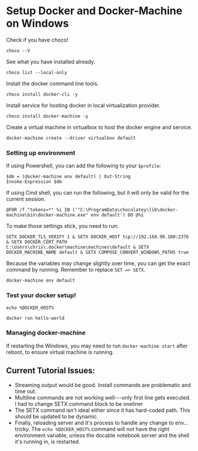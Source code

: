 
# Setup Docker and Docker-Machine on Windows

Check if you have choco!

```bash|{type:'command', failed_when: "!stdout.includes('Chocolatey v')"}
choco --V
```

See what you have installed already.

```bash|{type:'command'}
choco list --local-only
```

Install the docker command line tools.

```bash|{type:'command', privileged: true, failed_when: "!stderror.includes('The install of docker-cli was successful')"}
choco install docker-cli -y
```

Install service for hosting docker in local virtualization provider.

```bash|{type:'command', privileged: true, failed_when: "!stderror.includes('The install of docker-machine was successful')"}
choco install docker-machine -y
```

Create a virtual machine in virtualbox to host the docker engine and service.

```bash|{type:'command'}
docker-machine create --driver virtualbox default
```

### Setting up environment

If using Powershell, you can add the following to your `$profile`:
```
$dm = (docker-machine env default) | Out-String
Invoke-Expression $dm
```

If using Cmd shell, you can run the following, but it will only be valid for the current session.
```
@FOR /f "tokens=*" %i IN ('"C:\ProgramData\chocolatey\lib\docker-machine\bin\docker-machine.exe" env default') DO @%i
```

To make those settings stick, you need to run:

```bash|{type:'command'}
SETX DOCKER_TLS_VERIFY 1 & SETX DOCKER_HOST tcp://192.168.99.100:2376 & SETX DOCKER_CERT_PATH C:\Users\chris\.docker\machine\machines\default & SETX DOCKER_MACHINE_NAME default & SETX COMPOSE_CONVERT_WINDOWS_PATHS true
```

Because the variables may change slightly over time, you can get the exact command by running. Remember to replace `SET => SETX`. 

```bash|{type:'command'}
docker-machine env default
```

### Test your docker setup!

```bash|{type:'command'}
echo %DOCKER_HOST%
```

```bash|{type:'command'}
docker run hello-world
```

### Managing docker-machine

If restarting the Windows, you may need to run `docker-machine start` after reboot, to ensure virtual machine is running.


## Current Tutorial Issues:

* Streaming output would be good. Install commands are problematic and time out.
* Multiline commands are not working well---only first line gets executed. I had to change SETX command block to be oneliner
* The SETX command isn't ideal either since it has hard-coded path. This should be updated to be dynamic.
* Finally, reloading server and it's process to handle any change to env... tricky. The `echo %DOCKER_HOST%` command will not have the right environment variable, unless the docable notebook server and the shell it's running in, is restarted.